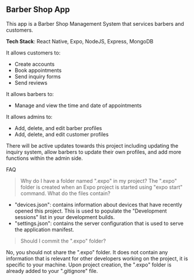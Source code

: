 ## Barber Shop App

This app is a Barber Shop Management System that services barbers and customers.

**Tech Stack**: React Native, Expo, NodeJS, Express, MongoDB

It allows customers to:

- Create accounts
- Book appointments
- Send inquiry forms
- Send reviews

It allows barbers to:

- Manage and view the time and date of appointments


It allows admins to:

- Add, delete, and edit barber profiles
- Add, delete, and edit customer profiles


There will be active updates towards this project including updating the inquiry system, allow barbers to update their own profiles, and add more functions within the admin side.



FAQ

> Why do I have a folder named ".expo" in my project?
The ".expo" folder is created when an Expo project is started using "expo start" command.
> What do the files contain?
- "devices.json": contains information about devices that have recently opened this project. This is used to populate the "Development sessions" list in your development builds.
- "settings.json": contains the server configuration that is used to serve the application manifest.
> Should I commit the ".expo" folder?

No, you should not share the ".expo" folder. It does not contain any information that is relevant for other developers working on the project, it is specific to your machine.
Upon project creation, the ".expo" folder is already added to your ".gitignore" file.
